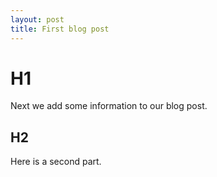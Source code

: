 ```yaml
---
layout: post
title: First blog post
---
```

# H1
Next we add some information to our blog post.

## H2
Here is a second part.